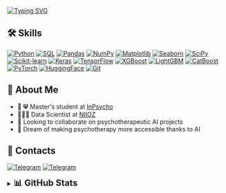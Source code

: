 [![Typing SVG](https://readme-typing-svg.herokuapp.com?color=%23000000&lines=Vladislav+Lychak;Data+Scientist+and+Psychologist&multiline=true&center=false&width=500&height=60&duration=1500&pause=500)](https://git.io/typing-svg)

## 🛠 Skills
[![Python](https://img.shields.io/badge/Python-3776AB?style=for-the-badge&logo=python&logoColor=FFD43B)](https://github.com/vvlychak)
[![SQL](https://img.shields.io/badge/SQL-4479A1?style=for-the-badge&logo=postgresql&logoColor=white)](https://github.com/vvlychak)
[![Pandas](https://img.shields.io/badge/Pandas-150458?style=for-the-badge&logo=pandas&logoColor=white)](https://github.com/vvlychak)
[![NumPy](https://img.shields.io/badge/NumPy-013243?style=for-the-badge&logo=numpy&logoColor=white)](https://github.com/vvlychak)
[![Matplotlib](https://img.shields.io/badge/Matplotlib-11557C?style=for-the-badge&logo=image%2Fpng%3Bbase64%2CiVBORw0KGgoAAAANSUhEUgAAAAgAAAAICAIAAABLbSncAAAAAXNSR0IArs4c6QAAAAlwSFlzAAAWJQAAFiUBSVIk8AAAAX9JREFUKFNjvH37NgMu8OrVK4YXLVr0H1fADLt27cJldPfuXSZwz549uIzu3LkDlujs7MRldPfuXSYwO3fu3HxcBs+fPwfLgBmdO3fOzc3tOBbw5s0bsAqI0f///69evXrp0qWbN29++/YNwgYBYDWIEWQC5uXl5f/48eO/f/8gAhAAVgExAptx+/ZtMJuJCe4XmApjA1VAAOIHBOEACxcK0QAAAABJRU5ErkJggg%3D%3D&logoColor=white)](https://github.com/vvlychak)
[![Seaborn](https://img.shields.io/badge/Seaborn-4B77BE?style=for-the-badge&logo=seaborn&logoColor=white)](https://github.com/vvlychak)
[![SciPy](https://img.shields.io/badge/SciPy-8CAAE6?style=for-the-badge&logo=scipy&logoColor=white)](https://github.com/vvlychak)
[![Scikit-learn](https://img.shields.io/badge/scikit--learn-F7931E?style=for-the-badge&logo=scikitlearn&logoColor=white)](https://github.com/vvlychak)
[![Keras](https://img.shields.io/badge/Keras-D00000?style=for-the-badge&logo=keras&logoColor=white)](https://github.com/vvlychak)
[![TensorFlow](https://img.shields.io/badge/TensorFlow-FF6F00?style=for-the-badge&logo=tensorflow&logoColor=white)](https://github.com/vvlychak)
[![XGBoost](https://img.shields.io/badge/XGBoost-017CEE?style=for-the-badge&logo=xgboost&logoColor=white)](https://github.com/vvlychak)
[![LightGBM](https://img.shields.io/badge/LightGBM-689C94?style=for-the-badge&logo=lightgbm&logoColor=white)](https://github.com/vvlychak)
[![CatBoost](https://img.shields.io/badge/CatBoost-FF6D00?style=for-the-badge&logo=catboost&logoColor=white)](https://github.com/vvlychak)
[![PyTorch](https://img.shields.io/badge/PyTorch-EE4C2C?style=for-the-badge&logo=pytorch&logoColor=white)](https://github.com/vvlychak)
[![HuggingFace](https://img.shields.io/badge/Transformers-FFD21E?style=for-the-badge&logo=huggingface&logoColor=black)](https://github.com/vvlychak)
[![Git](https://img.shields.io/badge/Git-F05032?style=for-the-badge&logo=git&logoColor=white)](https://github.com/vvlychak)

## 🚀 About Me
- 🧠 𝚿 Master's student at [InPsycho](https://inpsycho.ru/)
- 👨🏻‍💻 Data Scientist at [NIIOZ](https://niioz.ru/)
- 👥 Looking to collaborate on psychotherapeutic AI projects
- 🤖 Dream of making psychotherapy more accessible thanks to AI

## 🤝 Contacts
[![Telegram](https://img.shields.io/badge/telegram-1DA1F2?style=for-the-badge&logo=telegram&logoColor=white)](https://t.me/vladislav_lychak)
[![Telegram](https://img.shields.io/badge/GitHub-181717?style=for-the-badge&logo=github&logoColor=white)](https://github.com/vvlychak)

<details>
<summary><b style="font-size: 20px;">📊 GitHub Stats</b></summary>
  
![](https://github-profile-summary-cards.vercel.app/api/cards/profile-details?username=vvlychak&theme=default)
![](https://github-profile-summary-cards.vercel.app/api/cards/most-commit-language?username=vvlychak&theme=default)
![](https://github-profile-summary-cards.vercel.app/api/cards/repos-per-language?username=vvlychak&theme=default)
![](https://github-profile-summary-cards.vercel.app/api/cards/stats?username=vvlychak&theme=default)
![](https://github-profile-summary-cards.vercel.app/api/cards/productive-time?username=vvlychak&theme=default)

</details>
